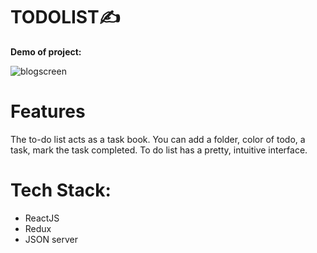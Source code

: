 TODOLIST✍
=====================
**Demo of project:**

![blogscreen](https://sun9-66.userapi.com/impg/lm_XzAyY81fiOrxyzUMoO0ykwTw10bfM12nVXg/sb9aKeayXSg.jpg?size=1638x861&quality=96&sign=6b8ddc9bc970de070340fe9ebb4be76f&type=album)

Features
=====================
The to-do list acts as a task book. You can add a folder, color of todo, a task, mark the task completed. To do list has a pretty, intuitive interface.

Tech Stack:
=====================
* ReactJS
* Redux
* JSON server
